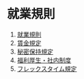 # 就業規則

1. [就業規則][01]
1. [賃金規定][02]
1. [秘密保持規定][03]
1. [福利厚生・社内制度][04]
1. [フレックスタイム規定][05]

[01]: https://github.com/buckmoon/company-regulation/blob/master/01_就業規則.md
[02]: https://github.com/buckmoon/company-regulation/blob/master/02_賃金規定.md
[03]: https://github.com/buckmoon/company-regulation/blob/master/03_秘密保持規定.md
[04]: https://github.com/buckmoon/company-regulation/blob/master/04_福利厚生・社内制度.md
[05]: https://github.com/buckmoon/company-regulation/blob/master/05_フレックスタイム規定.md
